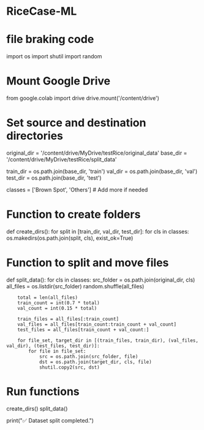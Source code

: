 # RiceCase-ML
# file braking code
import os
import shutil
import random

# Mount Google Drive
from google.colab import drive
drive.mount('/content/drive')

# Set source and destination directories
original_dir = '/content/drive/MyDrive/testRice/original_data'
base_dir = '/content/drive/MyDrive/testRice/split_data'

train_dir = os.path.join(base_dir, 'train')
val_dir = os.path.join(base_dir, 'val')
test_dir = os.path.join(base_dir, 'test')

classes = ['Brown Spot', 'Others']  # Add more if needed

# Function to create folders
def create_dirs():
    for split in [train_dir, val_dir, test_dir]:
        for cls in classes:
            os.makedirs(os.path.join(split, cls), exist_ok=True)

# Function to split and move files
def split_data():
    for cls in classes:
        src_folder = os.path.join(original_dir, cls)
        all_files = os.listdir(src_folder)
        random.shuffle(all_files)

        total = len(all_files)
        train_count = int(0.7 * total)
        val_count = int(0.15 * total)

        train_files = all_files[:train_count]
        val_files = all_files[train_count:train_count + val_count]
        test_files = all_files[train_count + val_count:]

        for file_set, target_dir in [(train_files, train_dir), (val_files, val_dir), (test_files, test_dir)]:
            for file in file_set:
                src = os.path.join(src_folder, file)
                dst = os.path.join(target_dir, cls, file)
                shutil.copy2(src, dst)

# Run functions
create_dirs()
split_data()

print("✅ Dataset split completed.")
